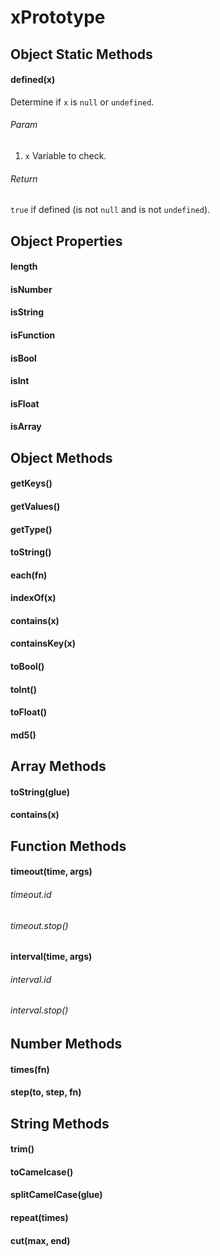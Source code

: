 # xPrototype

## Object Static Methods

#### defined(x)
Determine if `x` is `null` or `undefined`.

###### Param
1. `x` Variable to check.

###### Return
`true` if defined (is not `null` and is not `undefined`).

## Object Properties

#### length

#### isNumber

#### isString

#### isFunction

#### isBool

#### isInt

#### isFloat

#### isArray

## Object Methods

#### getKeys()

#### getValues()

#### getType()

#### toString()

#### each(fn)

#### indexOf(x)

#### contains(x)

#### containsKey(x)

#### toBool()

#### toInt()

#### toFloat()

#### md5()

## Array Methods

#### toString(glue)

#### contains(x)

## Function Methods

#### timeout(time, args)

###### timeout.id

###### timeout.stop()

#### interval(time, args)

###### interval.id

###### interval.stop()

## Number Methods

#### times(fn)

#### step(to, step, fn)

## String Methods

#### trim()

#### toCamelcase()

#### splitCamelCase(glue)

#### repeat(times)

#### cut(max, end)
